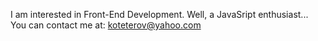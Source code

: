 I am interested in Front-End Development. Well, a JavaSript enthusiast...
You can contact me at:
koteterov@yahoo.com
